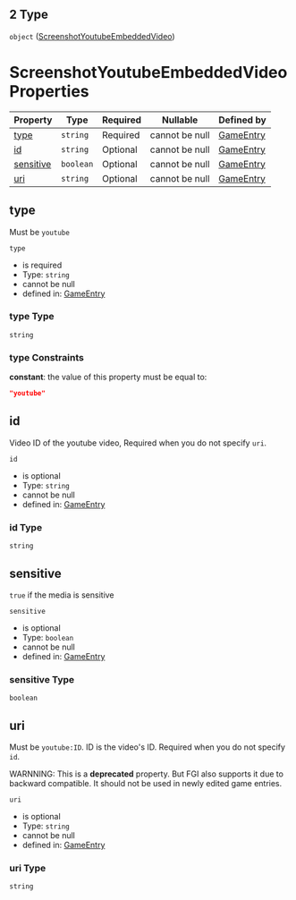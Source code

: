 ## 2 Type

`object` ([ScreenshotYoutubeEmbeddedVideo](game-properties-screenshots-items-oneof-screenshotyoutubeembeddedvideo.md))

# ScreenshotYoutubeEmbeddedVideo Properties

| Property                | Type      | Required | Nullable       | Defined by                                                                                                                                                                         |
| :---------------------- | --------- | -------- | -------------- | :--------------------------------------------------------------------------------------------------------------------------------------------------------------------------------- |
| [type](#type)           | `string`  | Required | cannot be null | [GameEntry](game-properties-screenshots-items-oneof-screenshotyoutubeembeddedvideo-properties-type.md "undefined#/properties/screenshots/items/oneOf/2/properties/type")           |
| [id](#id)               | `string`  | Optional | cannot be null | [GameEntry](game-properties-screenshots-items-oneof-screenshotyoutubeembeddedvideo-properties-id.md "undefined#/properties/screenshots/items/oneOf/2/properties/id")               |
| [sensitive](#sensitive) | `boolean` | Optional | cannot be null | [GameEntry](game-properties-screenshots-items-oneof-screenshotyoutubeembeddedvideo-properties-sensitive.md "undefined#/properties/screenshots/items/oneOf/2/properties/sensitive") |
| [uri](#uri)             | `string`  | Optional | cannot be null | [GameEntry](game-properties-screenshots-items-oneof-screenshotyoutubeembeddedvideo-properties-uri.md "undefined#/properties/screenshots/items/oneOf/2/properties/uri")             |

## type

Must be `youtube`


`type`

-   is required
-   Type: `string`
-   cannot be null
-   defined in: [GameEntry](game-properties-screenshots-items-oneof-screenshotyoutubeembeddedvideo-properties-type.md "undefined#/properties/screenshots/items/oneOf/2/properties/type")

### type Type

`string`

### type Constraints

**constant**: the value of this property must be equal to:

```json
"youtube"
```

## id

Video ID of the youtube video, Required when you do not specify `uri`.


`id`

-   is optional
-   Type: `string`
-   cannot be null
-   defined in: [GameEntry](game-properties-screenshots-items-oneof-screenshotyoutubeembeddedvideo-properties-id.md "undefined#/properties/screenshots/items/oneOf/2/properties/id")

### id Type

`string`

## sensitive

`true` if the media is sensitive


`sensitive`

-   is optional
-   Type: `boolean`
-   cannot be null
-   defined in: [GameEntry](game-properties-screenshots-items-oneof-screenshotyoutubeembeddedvideo-properties-sensitive.md "undefined#/properties/screenshots/items/oneOf/2/properties/sensitive")

### sensitive Type

`boolean`

## uri

Must be `youtube:ID`. ID is the video's ID. Required when you do not specify `id`.

WARNNING: This is a **deprecated** property.
But FGI also supports it due to backward compatible.
It should not be used in newly edited game entries.


`uri`

-   is optional
-   Type: `string`
-   cannot be null
-   defined in: [GameEntry](game-properties-screenshots-items-oneof-screenshotyoutubeembeddedvideo-properties-uri.md "undefined#/properties/screenshots/items/oneOf/2/properties/uri")

### uri Type

`string`
